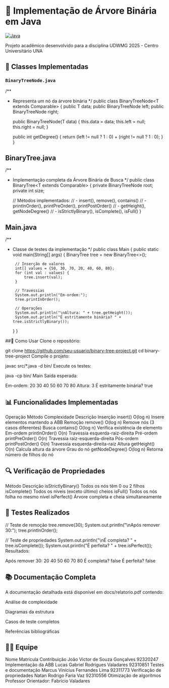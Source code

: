 # 🌳 Implementação de Árvore Binária em Java

[![Java](https://img.shields.io/badge/Java-17+-blue.svg)](https://www.oracle.com/java/)

Projeto acadêmico desenvolvido para a disciplina UDWMG 2025 - Centro Universitário UNA

## 🧩 Classes Implementadas

### `BinaryTreeNode.java`
/**
 * Representa um nó da árvore binária
 */
public class BinaryTreeNode<T extends Comparable<T>> {
    public T data;
    public BinaryTreeNode<T> left;
    public BinaryTreeNode<T> right;

    public BinaryTreeNode(T data) {
        this.data = data;
        this.left = null;
        this.right = null;
    }

    public int getDegree() {
        return (left != null ? 1 : 0) + (right != null ? 1 : 0);
    }
}

## BinaryTree.java

/**
 * Implementação completa da Árvore Binária de Busca
 */
public class BinaryTree<T extends Comparable<T>> {
    private BinaryTreeNode<T> root;
    private int size;
    
    // Métodos implementados:
    // - insert(), remove(), contains()
    // - printInOrder(), printPreOrder(), printPostOrder()
    // - getHeight(), getNodeDegree()
    // - isStrictlyBinary(), isComplete(), isFull()
}

## Main.java

/**
 * Classe de testes da implementação
 */
public class Main {
    public static void main(String[] args) {
        BinaryTree<Integer> tree = new BinaryTree<>();
        
        // Inserção de valores
        int[] values = {50, 30, 70, 20, 40, 60, 80};
        for (int val : values) {
            tree.insert(val);
        }
        
        // Travessias
        System.out.println("Em-ordem:");
        tree.printInOrder();
        
        // Operações
        System.out.println("\nAltura: " + tree.getHeight());
        System.out.println("É estritamente binária? " + tree.isStrictlyBinary());
    }
}

##🚀 Como Usar
Clone o repositório:

git clone https://github.com/seu-usuario/binary-tree-project.git
cd binary-tree-project
Compile o projeto:

javac src/*.java -d bin/
Execute os testes:

java -cp bin/ Main
Saída esperada:

Em-ordem:
20 30 40 50 60 70 80 
Altura: 3
É estritamente binária? true

## 📊 Funcionalidades Implementadas
Operação	Método	Complexidade	Descrição
Inserção	insert()	O(log n)	Insere elementos mantendo a ABB
Remoção	remove()	O(log n)	Remove nós (3 casos diferentes)
Busca	contains()	O(log n)	Verifica existência de elemento
Em-ordem	printInOrder()	O(n)	Travessia esquerda-raiz-direita
Pré-ordem	printPreOrder()	O(n)	Travessia raiz-esquerda-direita
Pós-ordem	printPostOrder()	O(n)	Travessia esquerda-direita-raiz
Altura	getHeight()	O(n)	Calcula altura da árvore
Grau do nó	getNodeDegree()	O(log n)	Retorna número de filhos do nó

## 🔍 Verificação de Propriedades
Método	Descrição
isStrictlyBinary()	Todos os nós têm 0 ou 2 filhos
isComplete()	Todos os níveis (exceto último) cheios
isFull()	Todos os nós folha no mesmo nível
isPerfect()	Árvore completa e cheia simultaneamente

## 📝 Testes Realizados

// Teste de remoção
tree.remove(30);
System.out.println("\nApós remover 30:");
tree.printInOrder();

// Teste de propriedades
System.out.println("\nÉ completa? " + tree.isComplete());
System.out.println("É perfeita? " + tree.isPerfect());
Resultados:

Após remover 30:
20 40 50 60 70 80 
É completa? false
É perfeita? false

## 📚 Documentação Completa
A documentação detalhada está disponível em docs/relatorio.pdf contendo:

Análise de complexidade

Diagramas da estrutura

Casos de teste completos

Referências bibliográficas

## 👨‍💻 Equipe
Nome	Matrícula	Contribuição
João Victor de Souza Gonçalves	92320247	Implementação da ABB
Lucas Gabriel Rodrigues Valadares	92310851	Testes e documentação
Marcus Vinícius Fernandes Lima	92311773	Verificação de propriedades
Natan Rodrigo Faria Vaz	92310556	Otimização de algoritmos
Professor Orientador: Fabrício Valadares
